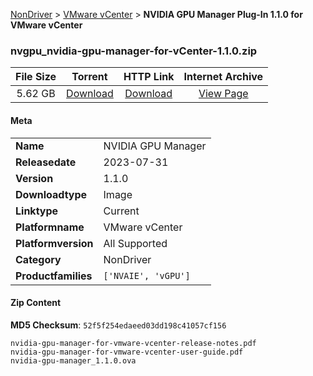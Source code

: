 
[NonDriver](/README.md)  >  [VMware vCenter](/index/NonDriver/VMware_vCenter.md)  >  **NVIDIA GPU Manager Plug-In 1.1.0 for VMware vCenter**


### nvgpu_nvidia-gpu-manager-for-vCenter-1.1.0.zip

| **File Size** | **Torrent**  | **HTTP Link** | **Internet Archive** |
|:-------------:|:------------:|:-------------:|:--------------------:|
| 5.62 GB |  [Download](https://archive.org/download/nvgpu_nvidia-gpu-manager-for-vCenter-1.1.0.zip/nvgpu_nvidia-gpu-manager-for-vCenter-1.1.0.zip_archive.torrent)       | [Download](https://archive.org/compress/nvgpu_nvidia-gpu-manager-for-vCenter-1.1.0.zip) | [View Page](https://archive.org/details/nvgpu_nvidia-gpu-manager-for-vCenter-1.1.0.zip)       |

#### Meta

<table>
<tr><td><strong>Name</strong></td><td>NVIDIA GPU Manager</td></tr>
<tr><td><strong>Releasedate</strong></td><td>2023-07-31</td></tr>
<tr><td><strong>Version</strong></td><td>1.1.0</td></tr>
<tr><td><strong>Downloadtype</strong></td><td>Image</td></tr>
<tr><td><strong>Linktype</strong></td><td>Current</td></tr>
<tr><td><strong>Platformname</strong></td><td>VMware vCenter</td></tr>
<tr><td><strong>Platformversion</strong></td><td>All Supported</td></tr>
<tr><td><strong>Category</strong></td><td>NonDriver</td></tr>
<tr><td><strong>Productfamilies</strong></td><td><code>['NVAIE', 'vGPU']</code></td></tr>
</table>

#### Zip Content

**MD5 Checksum**: `52f5f254edaeed03dd198c41057cf156`

```text
nvidia-gpu-manager-for-vmware-vcenter-release-notes.pdf
nvidia-gpu-manager-for-vmware-vcenter-user-guide.pdf
nvidia-gpu-manager_1.1.0.ova
```